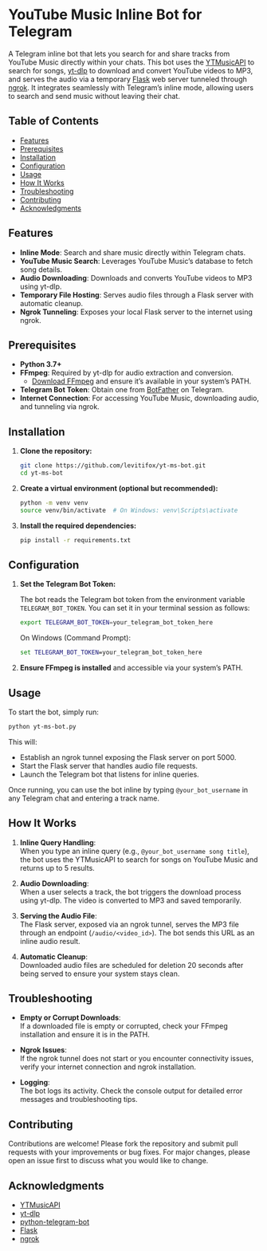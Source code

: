 # YouTube Music Inline Bot for Telegram

A Telegram inline bot that lets you search for and share tracks from YouTube Music directly within your chats. This bot uses the [YTMusicAPI](https://github.com/sigma67/ytmusicapi) to search for songs, [yt-dlp](https://github.com/yt-dlp/yt-dlp) to download and convert YouTube videos to MP3, and serves the audio via a temporary [Flask](https://flask.palletsprojects.com/) web server tunneled through [ngrok](https://ngrok.com/). It integrates seamlessly with Telegram’s inline mode, allowing users to search and send music without leaving their chat.

## Table of Contents

- [Features](#features)
- [Prerequisites](#prerequisites)
- [Installation](#installation)
- [Configuration](#configuration)
- [Usage](#usage)
- [How It Works](#how-it-works)
- [Troubleshooting](#troubleshooting)
- [Contributing](#contributing)
- [Acknowledgments](#acknowledgments)

## Features

- **Inline Mode**: Search and share music directly within Telegram chats.
- **YouTube Music Search**: Leverages YouTube Music’s database to fetch song details.
- **Audio Downloading**: Downloads and converts YouTube videos to MP3 using yt-dlp.
- **Temporary File Hosting**: Serves audio files through a Flask server with automatic cleanup.
- **Ngrok Tunneling**: Exposes your local Flask server to the internet using ngrok.

## Prerequisites

- **Python 3.7+**  
- **FFmpeg**: Required by yt-dlp for audio extraction and conversion.  
  - [Download FFmpeg](https://ffmpeg.org/download.html) and ensure it’s available in your system’s PATH.
- **Telegram Bot Token**: Obtain one from [BotFather](https://t.me/BotFather) on Telegram.
- **Internet Connection**: For accessing YouTube Music, downloading audio, and tunneling via ngrok.

## Installation

1. **Clone the repository:**

   ```bash
   git clone https://github.com/levitifox/yt-ms-bot.git
   cd yt-ms-bot
   ```

2. **Create a virtual environment (optional but recommended):**

   ```bash
   python -m venv venv
   source venv/bin/activate  # On Windows: venv\Scripts\activate
   ```

3. **Install the required dependencies:**

   ```bash
   pip install -r requirements.txt
   ```

## Configuration

1. **Set the Telegram Bot Token:**

   The bot reads the Telegram bot token from the environment variable `TELEGRAM_BOT_TOKEN`. You can set it in your terminal session as follows:

   ```bash
   export TELEGRAM_BOT_TOKEN=your_telegram_bot_token_here
   ```

   On Windows (Command Prompt):

   ```cmd
   set TELEGRAM_BOT_TOKEN=your_telegram_bot_token_here
   ```

2. **Ensure FFmpeg is installed** and accessible via your system’s PATH.

## Usage

To start the bot, simply run:

```bash
python yt-ms-bot.py
```

This will:

- Establish an ngrok tunnel exposing the Flask server on port 5000.
- Start the Flask server that handles audio file requests.
- Launch the Telegram bot that listens for inline queries.

Once running, you can use the bot inline by typing `@your_bot_username` in any Telegram chat and entering a track name.

## How It Works

1. **Inline Query Handling**:  
   When you type an inline query (e.g., `@your_bot_username song title`), the bot uses the YTMusicAPI to search for songs on YouTube Music and returns up to 5 results.

2. **Audio Downloading**:  
   When a user selects a track, the bot triggers the download process using yt-dlp. The video is converted to MP3 and saved temporarily.

3. **Serving the Audio File**:  
   The Flask server, exposed via an ngrok tunnel, serves the MP3 file through an endpoint (`/audio/<video_id>`). The bot sends this URL as an inline audio result.

4. **Automatic Cleanup**:  
   Downloaded audio files are scheduled for deletion 20 seconds after being served to ensure your system stays clean.

## Troubleshooting

- **Empty or Corrupt Downloads**:  
  If a downloaded file is empty or corrupted, check your FFmpeg installation and ensure it is in the PATH.

- **Ngrok Issues**:  
  If the ngrok tunnel does not start or you encounter connectivity issues, verify your internet connection and ngrok installation.

- **Logging**:  
  The bot logs its activity. Check the console output for detailed error messages and troubleshooting tips.

## Contributing

Contributions are welcome! Please fork the repository and submit pull requests with your improvements or bug fixes. For major changes, please open an issue first to discuss what you would like to change.

## Acknowledgments

- [YTMusicAPI](https://github.com/sigma67/ytmusicapi)
- [yt-dlp](https://github.com/yt-dlp/yt-dlp)
- [python-telegram-bot](https://github.com/python-telegram-bot/python-telegram-bot)
- [Flask](https://flask.palletsprojects.com/)
- [ngrok](https://ngrok.com/)
